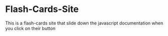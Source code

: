 # Flash-Cards-Site
 This is a flash-cards site that slide down the javascript documentation when you click on their button
